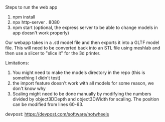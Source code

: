 Steps to run the web app
1. npm install
2. npx http-server . 8080
3. npm start (optional, the express server to be able to change models in app doesn't work properly)


Our webapp takes in a .stl model file and then exports it into a GLTF model file. This will need to be converted back into an STL file using meshlab and then use a slicer to "slice it" for the 3d printer. 

Limitations:
1. You might need to make the models directory in the repo (this is something I didn't test)
2. the import feature doesn't work with all models for some reason, we don't know why
3. Scaling might need to be done manually by modifying the numbers divided by object3DDepth and object3DWidth for scaling. The position can be modified from lines 60-63.

devpost: https://devpost.com/software/notwheels